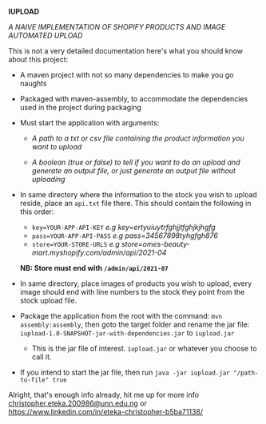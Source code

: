 **IUPLOAD** 

_A NAIVE IMPLEMENTATION OF SHOPIFY PRODUCTS AND IMAGE AUTOMATED UPLOAD_


This is not a very detailed documentation here's what you should know about this project:

* A maven project with not so many dependencies to make you go naughts


* Packaged with maven-assembly, to accommodate the dependencies used in the project during packaging


* Must start the application with arguments:

    * _A path to a txt or csv file containing the product information you want to upload_

    * _A boolean (true or false) to tell if you want to do an upload and generate an output file, or just generate an output file without uploading_
    

* In same directory where the information to the stock you wish to upload reside, place an `api.txt` file there. This should contain the following in this order:
    * `key=YOUR-APP-API-KEY` _e.g key=ertyuiuytrfghjjtfghjkjhgfg_
    * `pass=YOUR-APP-API-PASS` _e.g pass=34567898tyhgfgh876_
    * `store=YOUR-STORE-URLS` _e.g store=omes-beauty-mart.myshopify.com/admin/api/2021-04_
  
  **NB: Store must end with `/admin/api/2021-07`**


* In same directory, place images of products you wish to upload, every image should end with line numbers to the stock they point from the stock upload file.


* Package the application from the root with the command: `mvn assembly:assembly`, then goto the target folder and rename the jar file: `iupload-1.0-SNAPSHOT-jar-with-dependencies.jar` to `iupload.jar`
  * This is the jar file of interest. `iupload.jar` or whatever you choose to call it.


* If you intend to start the jar file, then run `java -jar iupload.jar "/path-to-file" true`


Alright, that's enough info already, hit me up for more info christopher.eteka.200986@unn.edu.ng or https://www.linkedin.com/in/eteka-christopher-b5ba71138/